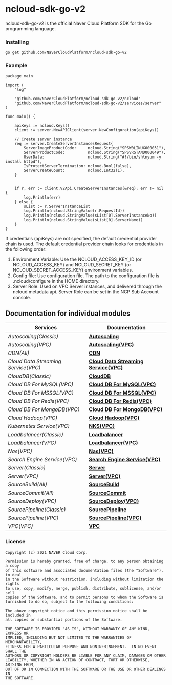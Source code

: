 # ncloud-sdk-go-v2

ncloud-sdk-go-v2 is the official Naver Cloud Platform SDK for the Go programming language.

### Installing

```
go get github.com/NaverCloudPlatform/ncloud-sdk-go-v2
```

### Example

```
package main

import (
	"log"

	"github.com/NaverCloudPlatform/ncloud-sdk-go-v2/ncloud"
	"github.com/NaverCloudPlatform/ncloud-sdk-go-v2/services/server"
)

func main() {

	apiKeys := ncloud.Keys()
	client := server.NewAPIClient(server.NewConfiguration(apiKeys))

	// Create server instance
	req := server.CreateServerInstancesRequest{
		ServerImageProductCode:     ncloud.String("SPSW0LINUX000031"),
		ServerProductCode:          ncloud.String("SPSVRSTAND000049"),
		UserData:                   ncloud.String("#!/bin/sh\nyum -y install httpd"),
		IsProtectServerTermination: ncloud.Bool(false),
		ServerCreateCount:          ncloud.Int32(1),
	}


	if r, err := client.V2Api.CreateServerInstances(&req); err != nil {
		log.Println(err)
	} else {
		sList := r.ServerInstanceList
		log.Println(ncloud.StringValue(r.RequestId))
		log.Println(ncloud.StringValue(sList[0].ServerInstanceNo))
		log.Println(ncloud.StringValue(sList[0].ServerName))
	}
}
```

If credentials (apiKeys) are not specified, the default credential provider chain is used. The default credential provider chain looks for credentials in the following order:

1. Environment Variable: Use the NCLOUD_ACCESS_KEY_ID (or NCLOUD_ACCESS_KEY) and NCLOUD_SECRET_KEY (or NCLOUD_SECRET_ACCESS_KEY) environment variables.
2. Config file: Use configuration file. The path to the configuration file is .ncloud/configure in the HOME directory.
3. Server Role: Used on VPC Server instances, and delivered through the ncloud metadata api. Server Role can be set in the NCP Sub Account console.


## Documentation for individual modules

| Services       | Documentation                                       |
| -------------- | --------------------------------------------------- |
| _Autoscaling(Classic)_  | [**Autoscaling**](services/autoscaling/README.md)   |
| _Autoscaling(VPC)_      | [**Autoscaling(VPC)**](services/vautoscaling/README.md)           |
| _CDN(All)_          | [**CDN**](services/cdn/README.md)                   |
| _Cloud Data Streaming Service(VPC)_ | [**Cloud Data Streaming Service(VPC)**](services/vcdss/README.md) |
| _CloudDB(Classic)_      | [**CloudDB**](services/clouddb/README.md)           |
| _Cloud DB For MySQL(VPC)_ | [**Cloud DB For MySQL(VPC)**](services/vmysql/README.md) |
| _Cloud DB For MSSQL(VPC)_ | [**Cloud DB For MSSQL(VPC)**](services/vmssql/README.md) |
| _Cloud DB For Redis(VPC)_ | [**Cloud DB For Redis(VPC)**](services/vredis/README.md) |
| _Cloud DB For MongoDB(VPC)_ | [**Cloud DB For MongoDB(VPC)**](services/vmongodb/README.md) |
| _Cloud Hadoop(VPC)_ | [**Cloud Hadoop(VPC)**](services/vhadoop/README.md) |
| _Kubernetes Service(VPC)_ | [**NKS(VPC)**](services/vnks/README.md) |
| _Loadbalancer(Classic)_ | [**Loadbalancer**](services/loadbalancer/README.md) |
| _Loadbalancer(VPC)_      | [**Loadbalancer(VPC)**](services/vloadbalancer/README.md)           |
| _Nas(VPC)_      | [**Nas(VPC)**](services/vnas/README.md)           |
| _Search Engine Service(VPC)_        | [**Search Engine Service(VPC)**](services/vses2/README.md)         |
| _Server(Classic)_       | [**Server**](services/server/README.md)             |
| _Server(VPC)_      | [**Server(VPC)**](services/vserver/README.md)           |
| _SourceBuild(All)_ | [**SourceBuild**](services/sourcebuild/README.md) |
| _SourceCommit(All)_ | [**SourceCommit**](services/sourcecommit/README.md) |
| _SourceDeploy(VPC)_ | [**SourceDeploy(VPC)**](services/vsourcedeploy/README.md) |
| _SourcePipeline(Classic)_ | [**SourcePipeline**](services/sourcepipeline/README.md) |
| _SourcePipeline(VPC)_ | [**SourcePipeline(VPC)**](services/vsourcepipeline/README.md) |
| _VPC(VPC)_      | [**VPC**](services/vpc/README.md)           |

### License

```
Copyright (c) 2021 NAVER Cloud Corp.

Permission is hereby granted, free of charge, to any person obtaining a copy
of this software and associated documentation files (the "Software"), to deal
in the Software without restriction, including without limitation the rights
to use, copy, modify, merge, publish, distribute, sublicense, and/or sell
copies of the Software, and to permit persons to whom the Software is
furnished to do so, subject to the following conditions:

The above copyright notice and this permission notice shall be included in
all copies or substantial portions of the Software.

THE SOFTWARE IS PROVIDED "AS IS", WITHOUT WARRANTY OF ANY KIND, EXPRESS OR
IMPLIED, INCLUDING BUT NOT LIMITED TO THE WARRANTIES OF MERCHANTABILITY,
FITNESS FOR A PARTICULAR PURPOSE AND NONINFRINGEMENT.  IN NO EVENT SHALL THE
AUTHORS OR COPYRIGHT HOLDERS BE LIABLE FOR ANY CLAIM, DAMAGES OR OTHER
LIABILITY, WHETHER IN AN ACTION OF CONTRACT, TORT OR OTHERWISE, ARISING FROM,
OUT OF OR IN CONNECTION WITH THE SOFTWARE OR THE USE OR OTHER DEALINGS IN
THE SOFTWARE.
```
